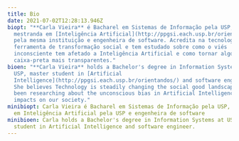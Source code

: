 ```yaml
---
title: Bio
date: 2021-07-02T12:28:13.946Z
biopt: "**Carla Vieira** é Bacharel em Sistemas de Informação pela USP,
  mestranda em [Inteligência Artificial](http://ppgsi.each.usp.br/orientandos/)
  pela mesma instituição e engenheira de software. Acredita na tecnologia como
  ferramenta de transformação social e tem estudado sobre como o viés
  inconsciente tem afetado a Inteligência Artificial e como tornar algoritmos
  caixa-preta mais transparentes."
bioen: "**Carla Vieira** holds a Bachelor's degree in Information Systems at
  USP, master student in [Artificial
  Intelligence](http://ppgsi.each.usp.br/orientandos/) and software engineer.
  She believes Technology is steadily changing the social good landscape and has
  been researching about the unconscious bias in Artificial Intelligence and its
  impacts on our society."
minibiopt: Carla Vieira é Bacharel em Sistemas de Informação pela USP, mestranda
  em Inteligência Artificial pela USP e engenheira de software
minibioen: Carla holds a Bachelor's degree in Information Systems at USP, master
  student in Artificial Intelligence and software engineer.
---
```

